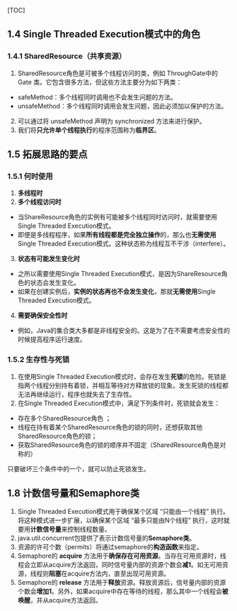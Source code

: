 [TOC]

## 1.4 Single Threaded Execution模式中的角色

### 1.4.1 SharedResource（共享资源）
1. SharedResource角色是可被多个线程访问的类，例如 ThroughGate中的 Gate 类。它包含很多方法，但这些方法主要分为如下两类：
  + safeMethod：多个线程同时调用也不会发生问题的方法。
  + unsafeMethod：多个线程同时调用会发生问题，因此必须加以保护的方法。
2. 可以通过将 unsafeMethod 声明为 synchronized 方法来进行保护。
3. 我们将**只允许单个线程执行**的程序范围称为**临界区**。



## 1.5 拓展思路的要点

### 1.5.1 何时使用
1. **多线程时**
2. **多个线程访问时**
  + 当ShareResource角色的实例有可能被多个线程同时访问时，就需要使用Single Threaded Execution模式。
  + 即便是多线程程序，如果**所有线程都是完全独立操作**的，那么也**无需使用**Single Threaded Execution模式。这种状态称为线程互不干涉（interfere）。
3. **状态有可能发生变化时**
  + 之所以需要使用Single Threaded Execution模式，是因为ShareResource角色的状态会发生变化。
  + 如果在创建实例后，**实例的状态再也不会发生变化**，那就**无需使用**Single Threaded Execution模式。
4. **需要确保安全性时**
  + 例如，Java的集合类大多都是非线程安全的。这是为了在不需要考虑安全性的时候提高程序运行速度。



### 1.5.2 生存性与死锁
1. 在使用Single Threaded Execution模式时，会存在发生**死锁**的危险。死锁是指两个线程分别持有着锁，并相互等待对方释放锁的现象。发生死锁的线程都无法再继续运行，程序也就失去了生存性。
2. 在Single Threaded Execution模式中，满足下列条件时，死锁就会发生：
  + 存在多个SharedResource角色 ；
  + 线程在持有着某个SharedResource角色的锁的同时，还想获取其他 SharedResource角色的锁；
  + 获取SharedResource角色的锁的顺序并不固定（SharedResource角色是对称的）

只要破坏三个条件中的一个，就可以防止死锁发生。



## 1.8 计数信号量和Semaphore类
1. Single Threaded Execution模式用于确保某个区域 “只能由一个线程” 执行。将这种模式进一步扩展，以确保某个区域 “最多只能由N个线程” 执行，这时就要用**计数信号量**来控制线程数量。
2. java.util.concurrent包提供了表示计数信号量的**Semaphore类**。
3. 资源的许可个数（permits）将通过semaphore的**构造函数**来指定。
4. Semaphore的 **acquire** 方法用于**确保存在可用资源**。当存在可用资源时，线程会立即从acquire方法返回，同时信号量内部的资源个数会**减1**。如无可用资源，线程则**阻塞**在acquire方法内，直至出现可用资源。
5. Semaphore的 **release** 方法用于**释放**资源。释放资源后，信号量内部的资源个数会**增加1**。另外，如果acquire中存在等待的线程，那么其中一个线程会**被唤醒**，并从acquire方法返回。













